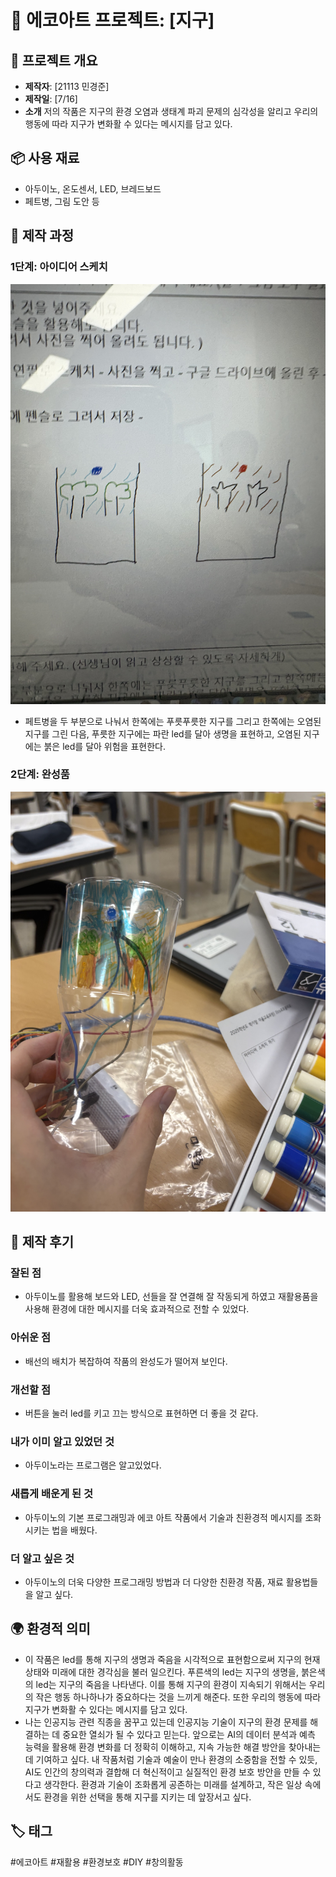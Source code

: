 # 🌱 에코아트 프로젝트: [지구]

## 📖 프로젝트 개요
- **제작자**: [21113 민경준]
- **제작일**: [7/16]
- **소개**
저의 작품은 지구의 환경 오염과 생태계 파괴 문제의 심각성을 알리고 우리의 행동에 따라 지구가 변화활 수 있다는 메시지를 담고 있다.

## 📦 사용 재료
- 아두이노, 온도센서, LED, 브레드보드
- 페트병, 그림 도안 등

## 🔧 제작 과정

### 1단계: 아이디어 스케치
![스케치 이미지](2.jpg)
- 페트병을 두 부분으로 나눠서 한쪽에는 푸릇푸릇한 지구를 그리고 한쪽에는 오염된 지구를 그린 다음, 푸릇한 지구에는 파란 led를 달아 생명을 표현하고, 오염된 지구에는 붉은 led를 달아 위험을 표현한다.
  

### 2단계: 완성품
![완성품 1](IMG_2478.jpeg)

## 💭 제작 후기
### 잘된 점
- 아두이노를 활용해 보드와 LED, 선들을 잘 연결해 잘 작동되게 하였고 재활용품을 사용해 환경에 대한 메시지를 더욱 효과적으로 전할 수 있었다.

### 아쉬운 점
- 배선의 배치가 복잡하여 작품의 완성도가 떨어져 보인다.

### 개선할 점
- 버튼을 눌러 led를 키고 끄는 방식으로 표현하면 더 좋을 것 같다.

### 내가 이미 알고 있었던 것
- 아두이노라는 프로그램은 알고있었다. 

### 새롭게 배운게 된 것
- 아두이노의 기본 프로그래밍과 에코 아트 작품에서 기술과 친환경적 메시지를 조화시키는 법을 배웠다.

### 더 알고 싶은 것
- 아두이노의 더욱 다양한 프로그래밍 방법과 더 다양한 친환경 작품, 재료 활용법들을 알고 싶다.

## 🌍 환경적 의미
- 이 작품은 led를 통해 지구의 생명과 죽음을 시각적으로 표현함으로써 지구의 현재 상태와 미래에 대한 경각심을 불러 일으킨다. 푸른색의 led는 지구의 생명을, 붉은색의 led는 지구의 죽음을 나타낸다. 이를 통해 지구의 환경이 지속되기 위해서는 우리의 작은 행동 하나하나가 중요하다는 것을 느끼게 해준다. 또한 우리의 행동에 따라 지구가 변화활 수 있다는 메시지를 담고 있다.
- 나는 인공지능 관련 직종을 꿈꾸고 있는데 인공지능 기술이 지구의 환경 문제를 해결하는 데 중요한 열쇠가 될 수 있다고 믿는다. 앞으로는 AI의 데이터 분석과 예측 능력을 활용해 환경 변화를 더 정확히 이해하고, 지속 가능한 해결 방안을 찾아내는 데 기여하고 싶다. 내 작품처럼 기술과 예술이 만나 환경의 소중함을 전할 수 있듯, AI도 인간의 창의력과 결합해 더 혁신적이고 실질적인 환경 보호 방안을 만들 수 있다고 생각한다. 환경과 기술이 조화롭게 공존하는 미래를 설계하고, 작은 일상 속에서도 환경을 위한 선택을 통해 지구를 지키는 데 앞장서고 싶다.

## 🏷️ 태그
#에코아트 #재활용 #환경보호 #DIY #창의활동



